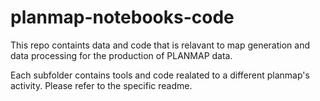 # planmap-notebooks-code

This repo containts data and code that is relavant to map generation and data processing for the production of PLANMAP data.

Each subfolder contains tools and code realated to a different planmap's activity. Please refer to the specific readme.
